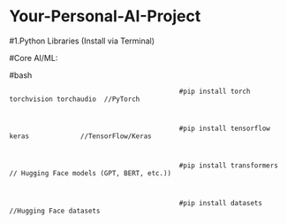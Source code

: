 # Your-Personal-AI-Project

#1.Python Libraries (Install via Terminal) 

#Core AI/ML:

#bash

                                               #pip install torch torchvision torchaudio  //PyTorch

                                                                   
#
                                               #pip install tensorflow keras             //TensorFlow/Keras

#                                               

                                               #pip install transformers   // Hugging Face models (GPT, BERT, etc.))


#
                                               #pip install datasets                   //Hugging Face datasets
